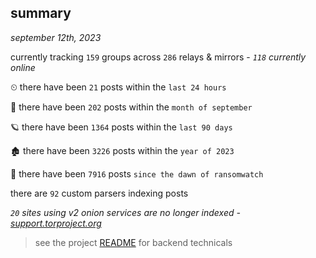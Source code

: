 
## summary
_september 12th, 2023_

currently tracking `159` groups across `286` relays & mirrors - _`118` currently online_

⏲ there have been `21` posts within the `last 24 hours`

🦈 there have been `202` posts within the `month of september`

🪐 there have been `1364` posts within the `last 90 days`

🏚 there have been `3226` posts within the `year of 2023`

🦕 there have been `7916` posts `since the dawn of ransomwatch`

there are `92` custom parsers indexing posts

_`20` sites using v2 onion services are no longer indexed - [support.torproject.org](https://support.torproject.org/onionservices/v2-deprecation/)_

> see the project [README](https://github.com/joshhighet/ransomwatch#ransomwatch--) for backend technicals
